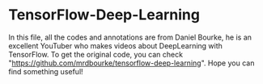 # TensorFlow-Deep-Learning
In this file, all the codes and annotations are from Daniel Bourke, he is an excellent YouTuber who makes videos about DeepLearning with TensorFlow.
To get the original code, you can check "https://github.com/mrdbourke/tensorflow-deep-learning".
Hope you can find something useful!
